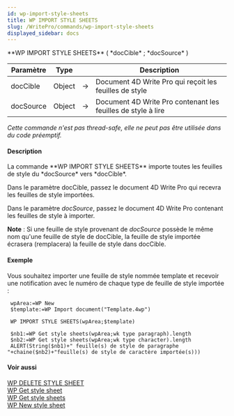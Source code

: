```yaml
---
id: wp-import-style-sheets
title: WP IMPORT STYLE SHEETS
slug: /WritePro/commands/wp-import-style-sheets
displayed_sidebar: docs
---
```


<!--REF #_command_.WP IMPORT STYLE SHEETS.Syntax-->**WP IMPORT STYLE SHEETS** ( *docCible* ; *docSource* )<!-- END REF-->
<!--REF #_command_.WP IMPORT STYLE SHEETS.Params-->
| Paramètre | Type |  | Description |
| --- | --- | --- | --- |
| docCible | Object | &#8594;  | Document 4D Write Pro qui reçoit les feuilles de style |
| docSource | Object | &#8594;  | Document 4D Write Pro contenant les feuilles de style à lire |

<!-- END REF-->

*Cette commande n'est pas thread-safe, elle ne peut pas être utilisée dans du code préemptif.*


#### Description 

<!--REF #_command_.WP IMPORT STYLE SHEETS.Summary-->La commande **WP IMPORT STYLE SHEETS** importe toutes les feuilles de style du *docSource* vers *docCible*.<!-- END REF-->

Dans le paramètre docCible, passez le document 4D Write Pro qui recevra les feuilles de style importées.

Dans le paramètre *docSource*, passez le document 4D Write Pro contenant les feuilles de style à importer. 

**Note** : Si une feuille de style provenant de *docSource* possède le même nom qu'une feuille de style de docCible, la feuille de style importée écrasera (remplacera) la feuille de style dans docCible.

#### Exemple 

Vous souhaitez importer une feuille de style nommée template et recevoir une notification avec le numéro de chaque type de feuille de style importée :

```4d
 wpArea:=WP New
 $template:=WP Import document("Template.4wp")
 
 WP IMPORT STYLE SHEETS(wpArea;$template)
 
 $nb1:=WP Get style sheets(wpArea;wk type paragraph).length
 $nb2:=WP Get style sheets(wpArea;wk type character).length
 ALERT(String($nb1)+" feuille(s) de style de paragraphe "+chaine($nb2)+"feuille(s) de style de caractère importée(s)))
```

#### Voir aussi 

[WP DELETE STYLE SHEET](wp-delete-style-sheet.md)  
[WP Get style sheet](wp-get-style-sheet.md)  
[WP Get style sheets](wp-get-style-sheets.md)  
[WP New style sheet](wp-new-style-sheet.md)  